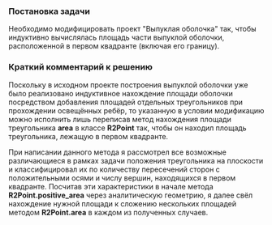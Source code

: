 ### Постановка задачи

Необходимо модифицировать проект "Выпуклая оболочка" так, чтобы индуктивно вычислялась
площадь части выпуклой оболочки, расположенной в первом квадранте (включая его границу).

### Краткий комментарий к решению

Поскольку в исходном проекте построения выпуклой оболочки уже было реализовано индуктивное
нахождение площади оболочки посредством добавления площадей отдельных треугольников
при прохождении освещённых ребёр, то указанную в условии модификацию можно исполнить
лишь переписав метод нахождения площади треугольника **area** в классе **R2Point** так, чтобы он находил площадь треугольника, лежащую в первом квадранте. 

При написании данного метода я рассмотрел все возможные различающиеся в рамках задачи положения треугольника на плоскости и классифицировал их по количеству пересечений сторон с положительными осями и числу вершин, находящихся в первом квадранте. Посчитав эти характеристики в начале метода **R2Point.positive_area** через аналитическую геометрию, я далее свёл нахождение нужной площади к сложению нескольких площадей методом **R2Point.area** в каждом из полученных случаев.